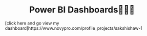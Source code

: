 <h1 align="center"> Power BI Dashboards👨🏻‍💻</h1>
[click here and go view my dashboard]https://www.novypro.com/profile_projects/sakshishaw-1
